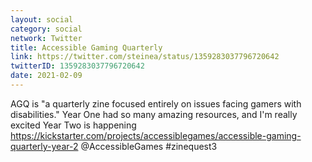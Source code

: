 ```yaml
---
layout: social
category: social
network: Twitter
title: Accessible Gaming Quarterly
link: https://twitter.com/steinea/status/1359283037796720642
twitterID: 1359283037796720642
date: 2021-02-09
---
```


AGQ is "a quarterly zine focused entirely on issues facing gamers with disabilities." Year One had so many amazing resources, and I'm really excited Year Two is happening <https://kickstarter.com/projects/accessiblegames/accessible-gaming-quarterly-year-2> @AccessibleGames #zinequest3
